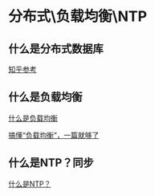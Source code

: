 # 分布式\负载均衡\NTP

## 什么是分布式数据库

[知乎参考](https://zhuanlan.zhihu.com/p/503180808)


## 什么是负载均衡

[什么是负载均衡](https://zhuanlan.zhihu.com/p/32841479)

[搞懂“负载均衡”，一篇就够了](https://zhuanlan.zhihu.com/p/32841479)


## 什么是NTP？同步


[什么是NTP？](https://info.support.huawei.com/info-finder/encyclopedia/zh/NTP.html)


